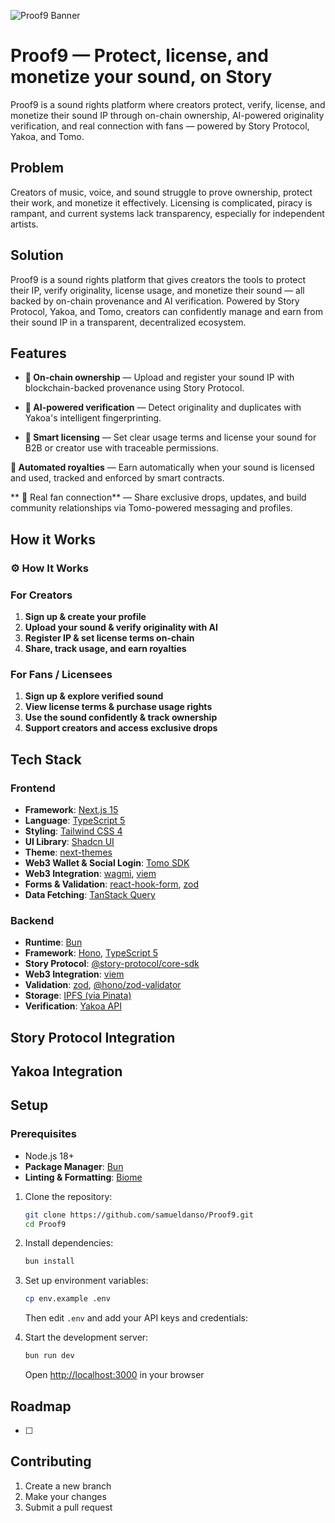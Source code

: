 ![Proof9 Banner](/github-banner.png)

# Proof9 — Protect, license, and monetize your sound, on Story

Proof9 is a sound rights platform where creators protect, verify, license, and monetize their sound IP through on-chain ownership, AI-powered originality verification, and real connection with fans — powered by Story Protocol, Yakoa, and Tomo.

## Problem

Creators of music, voice, and sound struggle to prove ownership, protect their work, and monetize it effectively. Licensing is complicated, piracy is rampant, and current systems lack transparency, especially for independent artists.

## Solution

Proof9 is a sound rights platform that gives creators the tools to protect their IP, verify originality, license usage, and monetize their sound — all backed by on-chain provenance and AI verification. Powered by Story Protocol, Yakoa, and Tomo, creators can confidently manage and earn from their sound IP in a transparent, decentralized ecosystem.

## Features

-   **🔐 On-chain ownership** — Upload and register your sound IP with blockchain-backed provenance using Story Protocol.

-   **🧠 AI-powered verification** — Detect originality and duplicates with Yakoa's intelligent fingerprinting.

-   **📜 Smart licensing** — Set clear usage terms and license your sound for B2B or creator use with traceable permissions.

**💸 Automated royalties** — Earn automatically when your sound is licensed and used, tracked and enforced by smart contracts.

** 🤝 Real fan connection** — Share exclusive drops, updates, and build community relationships via Tomo-powered messaging and profiles.

## How it Works

### ⚙️ How It Works

### For Creators

1. **Sign up & create your profile**
2. **Upload your sound & verify originality with AI**
3. **Register IP & set license terms on-chain**
4. **Share, track usage, and earn royalties**

### For Fans / Licensees

1. **Sign up & explore verified sound**
2. **View license terms & purchase usage rights**
3. **Use the sound confidently & track ownership**
4. **Support creators and access exclusive drops**

## Tech Stack

### Frontend

-   **Framework**: [Next.js 15](https://nextjs.org/)
-   **Language**: [TypeScript 5](https://www.typescriptlang.org/)
-   **Styling**: [Tailwind CSS 4](https://tailwindcss.com/)
-   **UI Library**: [Shadcn UI](https://ui.shadcn.com/)
-   **Theme**: [next-themes](https://github.com/pacocoursey/next-themes)
-   **Web3 Wallet & Social Login**: [Tomo SDK](https://docs.tomo.inc/tomo-sdk/tomoevmkit)
-   **Web3 Integration**: [wagmi](https://wagmi.sh/), [viem](https://viem.sh/)
-   **Forms & Validation**: [react-hook-form](https://react-hook-form.com/), [zod](https://zod.dev/)
-   **Data Fetching**: [TanStack Query](https://tanstack.com/query)

### Backend

-   **Runtime**: [Bun](https://bun.sh/)
-   **Framework**: [Hono](https://hono.dev/), [TypeScript 5](https://www.typescriptlang.org/)
-   **Story Protocol**: [@story-protocol/core-sdk](https://docs.storyprotocol.xyz/)
-   **Web3 Integration**: [viem](https://viem.sh/)
-   **Validation**: [zod](https://zod.dev/), [@hono/zod-validator](https://hono.dev/middleware/validator)
-   **Storage**: [IPFS (via Pinata)](https://www.pinata.cloud/)
-   **Verification**: [Yakoa API](https://docs.yakoa.ai/)

## Story Protocol Integration

## Yakoa Integration

## Setup

### Prerequisites

-   Node.js 18+
-   **Package Manager**: [Bun](https://bun.sh/)
-   **Linting & Formatting**: [Biome](https://biomejs.dev/)

1. Clone the repository:

    ```bash
    git clone https://github.com/samueldanso/Proof9.git
    cd Proof9
    ```

2. Install dependencies:

    ```bash
    bun install
    ```

3. Set up environment variables:

    ```bash
    cp env.example .env
    ```

    Then edit `.env` and add your API keys and credentials:

4. Start the development server:

    ```bash
    bun run dev
    ```

    Open [http://localhost:3000](http://localhost:3000) in your browser

## Roadmap

-   [ ]

## Contributing

1. Create a new branch
2. Make your changes
3. Submit a pull request
